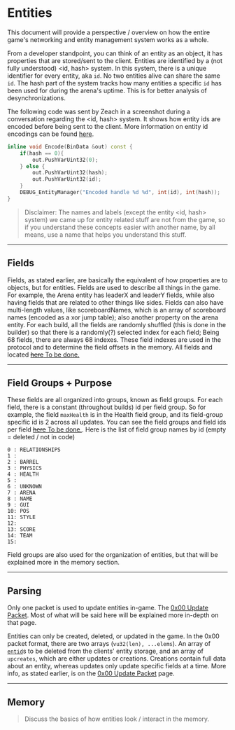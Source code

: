 # Entities

This document will provide a perspective / overview on how the entire game's networking and entity management system works as a whole.

From a developer standpoint, you can think of an entity as an object, it has properties that are stored/sent to the client. Entities are identified by a (not fully understood) <id, hash> system. In this system, there is a unique identifier for every entity, aka `id`. No two entities alive can share the same `id`. The hash part of the system tracks how many entities a specific `id` has been used for during the arena's uptime. This is for better analysis of desynchronizations.

The following code was sent by Zeach in a screenshot during a conversation regarding the <id, hash> system. It shows how entity ids are encoded before being sent to the client. More information on entity id encodings can be found [here](/protocol/data.md#entid---vu-hash-vu-id).

```c++
inline void Encode(BinData &out) const {
    if(hash == 0){
        out.PushVarUint32(0);
    } else {
        out.PushVarUint32(hash);
        out.PushVarUint32(id);
    }
    DEBUG_EntityManager("Encoded handle %d %d", int(id), int(hash));
}
```

> Disclaimer: The names and labels (except the entity <id, hash> system) we came up for entity related stuff are not from the game, so if you understand these concepts easier with another name, by all means, use a name that helps you understand this stuff.

---

## Fields

Fields, as stated earlier, are basically the equivalent of how properties are to objects, but for entities. Fields are used to describe all things in the game. For example, the Arena entity has leaderX and leaderY fields, while also having fields that are related to other things like sides. Fields can also have multi-length values, like scoreboardNames, which is an array of scoreboard names (encoded as a xor jump table); also another property on the arena entity. For each build, all the fields are randomly shuffled (this is done in the builder) so that there is a randomly(?) selected index for each field; Being 68 fields, there are always 68 indexes. These field indexes are used in the protocol and to determine the field offsets in the memory. All fields and located [~~here~~ To be done.](about:blank)

---

## Field Groups + Purpose

These fields are all organized into groups, known as field groups. For each field, there is a constant (throughout builds) id per field group. So for example, the field `maxHealth` is in the Health field group, and its field-group specific id is 2 across all updates. You can see the field groups and field ids per field [~~here~~ To be done.](about:blank). Here is the list of field group names by id (empty = deleted / not in code)
```
0 : RELATIONSHIPS
1 : 
2 : BARREL
3 : PHYSICS
4 : HEALTH
5 :
6 : UNKNOWN
7 : ARENA
8 : NAME
9 : GUI
10: POS
11: STYLE
12:
13: SCORE
14: TEAM
15:
```

Field groups are also used for the organization of entities, but that will be explained more in the memory section.

---

## Parsing

Only one packet is used to update entities in-game. The [0x00 Update Packet](/protocol/update.md#0x00-update-packet). Most of what will be said here will be explained more in-depth on that page. 

Entities can only be created, deleted, or updated in the game. In the 0x00 packet format, there are two arrays (`vu32(len), ...elems`). An array of [`entid`](/protocol/data.md#entid---vu-hash-vu-id)s to be deleted from the clients' entity storage, and an array of `upcreates`, which are either updates or creations. Creations contain full data about an entity, whereas updates only update specific fields at a time. More info, as stated earlier, is on the [0x00 Update Packet](/protocol/update.md#0x00-update-packet) page.

---

## Memory

> Discuss the basics of how entities look / interact in the memory.


